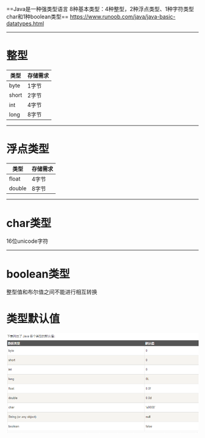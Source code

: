 ==Java是一种强类型语言
8种基本类型：4种整型，2种浮点类型、1种字符类型char和1种boolean类型==
https://www.runoob.com/java/java-basic-datatypes.html


---
# 整型
  | 类型 | 存储需求 |   
  | ---- |  ----   |
  | byte |  1字节  |
  | short|  2字节  |
  | int  |  4字节  |
  | long |  8字节  |

---
# 浮点类型
  
  | 类型 | 存储需求 |
  | ---- |  ----   |
  | float |  4字节  |
  | double|  8字节  |

---
# char类型
  16位unicode字符

---
# boolean类型
 整型值和布尔值之间不能进行相互转换


# 类型默认值
![](images/2022-02-21-20-53-15.png)